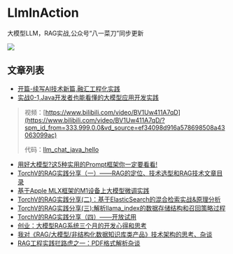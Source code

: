 # LlmInAction

大模型LLM，RAG实战,公众号“八一菜刀”同步更新

![](https://www.xiaominfo.com/images/website/mp/qrcode_mini.jpg)


## 文章列表

- [开篇-续写AI技术新篇,融汇工程化实践](https://mp.weixin.qq.com/s/rFclAZiPOrTTtpt4gvY_tg)
- [实战0-1,Java开发者也能看懂的大模型应用开发实践](https://mp.weixin.qq.com/s/UeMSA35L5oCSLAk6RxSMgw)
> 视频：[https://www.bilibili.com/video/BV1Uw411A7qD](https://www.bilibili.com/video/BV1Uw411A7qD/?spm_id_from=333.999.0.0&vd_source=ef34098d916a578698508a43063099ac)
> 
> 代码：[llm_chat_java_hello](llm_chat_java_hello)
- [用好大模型?这5种实用的Prompt框架你一定要看看!](https://www.xiaominfo.com/posts/use-prompt-framework/)
- [TorchV的RAG实践分享（一）——RAG的定位、技术选型和RAG技术文章目录](https://mp.weixin.qq.com/s/4D1XxrYcBS5UO6wazPWihg)
- [基于Apple MLX框架的M1设备上大模型微调实践](https://www.xiaominfo.com/2023/12/17/apple-mlx-lora-action/)
- [TorchV的RAG实践分享(二)：基于ElasticSearch的混合检索实战&原理分析](https://mp.weixin.qq.com/s/EBaGXFOnNHmF_rj_NLf_Ww)
- [TorchV的RAG实践分享(三):解析llama_index的数据存储结构和召回策略过程](https://www.xiaominfo.com/2024/01/14/torchv-rag-3/)
- [TorchV的RAG实践分享（四）——开放试用](https://www.luxiangdong.com/2024/01/25/lanuch-1/?utm_source=xiaoymin)
- [创业：大模型RAG系统三个月的开发心得和思考](https://www.xiaominfo.com/2024/04/01/torchv-summary-01/)
- [我对《RAG/大模型/非结构化数据知识库类产品》技术架构的思考、杂谈](https://www.xiaominfo.com/2024/07/03/torchv-think/)
- [RAG工程实践拦路虎之一：PDF格式解析杂谈](https://www.xiaominfo.com/2024/07/08/torchv-pdf-01/)
